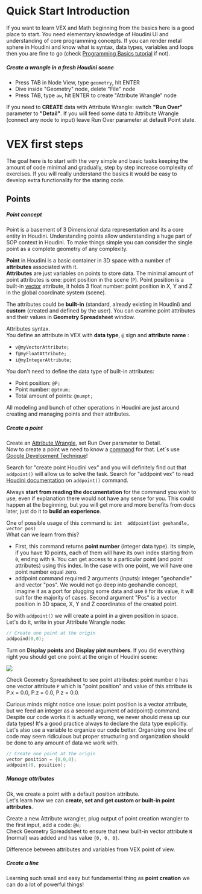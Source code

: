 # Quick Start Introduction
If you want to learn VEX and Math beginning from the basics here is a good place to start. You need elementary knowledge of Houdini UI and understanding of core programming concepts. If you can render metal sphere in Houdini and know what is syntax, data types, variables and loops then you are fine to go (check [Programming Basics tutorial](Programming-basics) if not).

##### Create a wrangle in a fresh Houdini scene
- Press TAB in Node View, type `geometry`, hit ENTER
- Dive inside "Geometry" node, delete "File" node
- Press TAB, type `aw`, hit ENTER to create "Attribute Wrangle" node

If you need to **CREATE** data with Attribute Wrangle: switch **"Run Over"** parameter to **"Detail"**. If you will feed some data to Attribute Wrangle (connect any node to input) leave Run Over parameter at default Point state.

# VEX first steps
The goal here is to start with the very simple and basic tasks keeping the amount of code minimal and gradually, step by step increase complexity of exercises. If you will really understand the basics it would be easy to develop extra functionality for the staring code.

## Points
##### Point concept
Point is a basement of 3 Dimensional data representation and its a core entity in Houdini. Understanding points allow understanding a huge part of SOP context in Houdini. To make things simple you can consider the single point as a complete geometry of any complexity.

**Point** in Houdini is a basic container in 3D space with a number of **attributes** associated with it.  
**Attributes** are just variables on points to store data. The minimal amount of point attributes is one: point position in the scene (`P`). Point position is a built-in [vector](Programming-basics#data-types) attribute, it holds 3 float number: point position in X, Y and Z in the global coordinate system (scene). 

The attributes could be **built-in** (standard, already existing in Houdini) and **custom** (created and defined by the user). You can examine point attributes and their values in **Geometry Spreadsheet** window.

Attributes syntax.  
You define an attribute in VEX with **data type**, `@` sign and **attribute name** :
- `v@myVectorAttribute;`
- `f@myFloatAttribute;`
- `i@myIntegerAttribute;`

You don't need to define the data type of built-in attributes:
- Point position: `@P;`
- Point number: `@ptnum;`
- Total amount of points: `@numpt;`

All modeling and bunch of other operations in Houdini are just around creating and managing points and their attributes.

##### Create a point
Create an [Attribute Wrangle](#create-a-wrangle-in-a-fresh-houdini-scene), set Run Over parameter to Detail.  
Now to create a point we need to know a [command](Programming-basics#commands) for that. Let`s use [Google Development Technique](https://github.com/kiryha/AnimationDNA/wiki/06-Tutorials#developing-with-google)!  

Search for "create point Houdini vex" and you will definitely find out that `addpoint()` will allow us to solve the task. Search for "addpoint vex" to read [Houdini documentation](http://www.sidefx.com/docs/houdini/vex/functions/addpoint.html) on `addpoint()` command.

Always **start from reading the documentation** for the command you wish to use, even if explanation there would not have any sense for you. This could happen at the beginning, but you will get more and more benefits from docs later, just do it to **build an experience**.

One of possible usage of this command is: `int  addpoint(int geohandle, vector pos)`  
What can we learn from this? 
- First, this command returns **point number** (integer data type). Its simple, if you have 10 points, each of them will have its own index starting from `0`, ending with `9`. You can get access to a particular point (and point attributes) using this index. In the case with one point, we will have one point number equal zero.
- addpoint command required 2 arguments (inputs): integer "geohandle" and vector "pos". We would not go deep into geohandle concept, imagine it as a port for plugging some data and use `0` for its value, it will suit for the majority of cases. Second argument "Pos" is a vector position in 3D space, X, Y and Z coordinates of the created point.

So with `addpoint()` we will create a point in a given position in space.  
Let's do it, write in your Attribute Wrangle node:

```C
// Create one point at the origin
addpoind(0,0);
```

Turn on **Display points** and **Display pint numbers**. If you did everything right you should get one point at the origin of Houdini scene:

[![](https://lh3.googleusercontent.com/a5G6FyNkn9hBzSFp_PGe-2hU3ZUi41s2S9-Lce_MyS7K8krNhhdUBrqyaWHYwkjKF0SaI7X3kh_G1IYBM-T32mw4unS5uaZuyRoawaFf5vvCGvlx4JCiY1TuGsl1h-ggKb05vd5zgtRUXC30XSH8ZCM3g1lNHODhzpImw0M4HlXmWvORtHxXPEyyZx28ekDFw3ezPgkJJ8IZMllOLnmoaI9_z1v2HkTVK5ltOP_GcKwdPB-1T0Tf-0a0Gk_mg59-vLB4g7P9qbHww-hOh1Yv9Vs9OJSVGwhXCot015gkUfq6yK2wBrSJL3DnWotqTRF5rGSdB5VTeT6SO8Lm1MOSt0lfTQWtlAiWEy_gmxbX_28shg0dEpbMiNo6oP-st5ZiSz_TW1pIdjaIF7KEDKOAoK7wWwmfozDwrntJh-JiGy6388XXIxqmm4GV-zCncirQfpm2JqNiHrNR_bUKfZrfWqhRPH9nPoTdRJcbBNfX0rsLfWr450MkpNXWvx44fES-C7i71OThURtN_0vsEd1wJ7F-NK5e5JBDIIc1EHpBqhMvkjMexHQHEct4ZkuOuB9VY9swK5WkebWb_0_VYlmY0foUM_WvykdK4psoDAk=w1915-h700-no)](https://lh3.googleusercontent.com/a5G6FyNkn9hBzSFp_PGe-2hU3ZUi41s2S9-Lce_MyS7K8krNhhdUBrqyaWHYwkjKF0SaI7X3kh_G1IYBM-T32mw4unS5uaZuyRoawaFf5vvCGvlx4JCiY1TuGsl1h-ggKb05vd5zgtRUXC30XSH8ZCM3g1lNHODhzpImw0M4HlXmWvORtHxXPEyyZx28ekDFw3ezPgkJJ8IZMllOLnmoaI9_z1v2HkTVK5ltOP_GcKwdPB-1T0Tf-0a0Gk_mg59-vLB4g7P9qbHww-hOh1Yv9Vs9OJSVGwhXCot015gkUfq6yK2wBrSJL3DnWotqTRF5rGSdB5VTeT6SO8Lm1MOSt0lfTQWtlAiWEy_gmxbX_28shg0dEpbMiNo6oP-st5ZiSz_TW1pIdjaIF7KEDKOAoK7wWwmfozDwrntJh-JiGy6388XXIxqmm4GV-zCncirQfpm2JqNiHrNR_bUKfZrfWqhRPH9nPoTdRJcbBNfX0rsLfWr450MkpNXWvx44fES-C7i71OThURtN_0vsEd1wJ7F-NK5e5JBDIIc1EHpBqhMvkjMexHQHEct4ZkuOuB9VY9swK5WkebWb_0_VYlmY0foUM_WvykdK4psoDAk=w1915-h700-no)

Check Geometry Spreadsheet to see point attributes: point number `0` has one vector attribute `P` which is "point position" and value of this attribute is P.x = 0.0, P.z = 0.0, P.z = 0.0.

Curious minds might notice one issue: point position is a vector attribute, but we feed an integer as a second argument of addpoint() command. Despite our code works it is actually wrong, we never should mess up our data types! It's a good practice always to declare the data type explicitly. Let's also use a variable to organize our code better. Organizing one line of code may seem ridiculous but proper structuring and organization should be done to any amount of data we work with.

```C
// Create one point at the origin
vector position = {0,0,0};
addpoint(0, position);
```

##### Manage attributes
Ok, we create a point with a default position attribute.  
Let's learn how we can **create, set and get custom or built-in point attributes**. 

Create a new Attribute wrangler, plug output of point creation wrangler to the first input, add a code: `@N;`  
Check Geometry Spreadsheet to ensure that new built-in vector attribute `N` (normal) was added and has value `{0, 0, 0}`.



Difference between attributes and variables from VEX point of view.

##### Create a line
Learning such small and easy but fundamental thing as **point creation** we can do a lot of powerful things! 